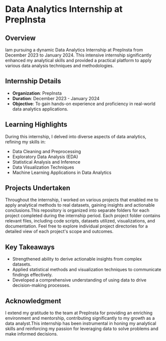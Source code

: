 # Data Analytics Internship at PrepInsta

## Overview
Iam pursuing a dynamic Data Analytics Internship at PrepInsta from December 2023 to January 2024. This intensive internship significantly enhanced my analytical skills and provided a practical platform to apply various data analysis techniques and methodologies.

## Internship Details
- **Organization**: PrepInsta
- **Duration**: December 2023 - January 2024
- **Objective**: To gain hands-on experience and proficiency in real-world data analytics applications.

## Learning Highlights
During this internship, I delved into diverse aspects of data analytics, refining my skills in:
- Data Cleaning and Preprocessing
- Exploratory Data Analysis (EDA)
- Statistical Analysis and Inference
- Data Visualization Techniques
- Machine Learning Applications in Data Analytics

## Projects Undertaken
Throughout the internship, I worked on various projects that enabled me to apply analytical methods to real datasets, gaining insights and actionable conclusions.This repository is organized into separate folders for each project completed during the internship period. Each project folder contains relevant files, including code scripts, datasets utilized, visualizations, and documentation. Feel free to explore individual project directories for a detailed view of each project's scope and outcomes.


## Key Takeaways
- Strengthened ability to derive actionable insights from complex datasets.
- Applied statistical methods and visualization techniques to communicate findings effectively.
- Developed a comprehensive understanding of using data to drive decision-making processes.

## Acknowledgment
I extend my gratitude to the team at PrepInsta for providing an enriching environment and mentorship, contributing significantly to my growth as a data analyst.This internship has been instrumental in honing my analytical skills and reinforcing my passion for leveraging data to solve problems and make informed decisions.
